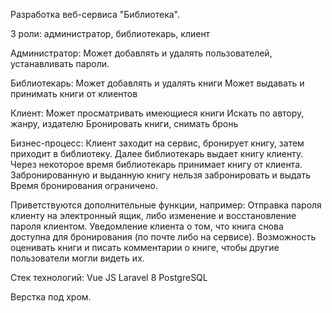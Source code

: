 Разработка веб-сервиса "Библиотека".

3 роли: администратор, библиотекарь, клиент

Администратор:
Может добавлять и удалять пользователей, устанавливать пароли.

Библиотекарь:
Может добавлять и удалять книги
Может выдавать и принимать книги от клиентов

Клиент:
Может просматривать имеющиеся книги
Искать по автору, жанру, издателю
Бронировать книги, снимать бронь

Бизнес-процесс:
Клиент заходит на сервис, бронирует книгу, затем приходит в библиотеку.
Далее библиотекарь выдает книгу клиенту.
Через некоторое время библиотекарь принимает книгу от клиента.
Забронированную и выданную книгу нельзя забронировать и выдать
Время бронирования ограничено.

Приветствуются дополнительные функции, например:
Отправка пароля клиенту на электронный ящик, либо изменение и восстановление пароля клиентом.
Уведомление клиента о том, что книга снова доступна для бронирования (по почте либо на сервисе).
Возможность оценивать книги и писать комментарии о книге, чтобы другие пользователи могли видеть их.

Стек технологий:
Vue JS
Laravel 8
PostgreSQL

Верстка под хром.
